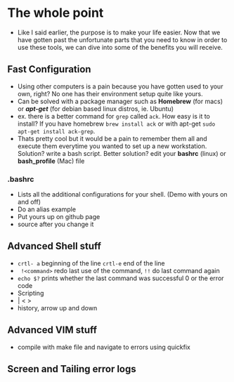 # The whole point

* Like I said earlier, the purpose is to make your life easier. Now that we have gotten past the unfortunate parts that you need to know in order to use these tools, we can dive into some of the benefits you will receive. 

## Fast Configuration

* Using other computers is a pain because you have gotten used to your own, right? No one has their environment setup quite like yours. 
* Can be solved with a package manager such as __Homebrew__ (for macs) or ___apt-get___ (for debian based linux distros, ie. Ubuntu)
* ex. there is a better command for ``` grep ``` called ``` ack ```. How easy is it to install? If you have homebrew ``` brew install ack ``` or with apt-get ``` sudo apt-get install ack-grep ```. 
* Thats pretty cool but it would be a pain to remember them all and execute them everytime you wanted to set up a new workstation. Solution? write a bash script. Better solution? edit your __bashrc__ (linux) or __bash_profile__ (Mac) file

### .bashrc

* Lists all the additional configurations for your shell. (Demo with yours on and off)
* Do an alias example 
* Put yours up on github page
* source after you change it


## Advanced Shell stuff

* ``` crtl- a ``` beginning of the line ``` crtl-e ``` end of the line
* ``` !<command>``` redo last use of the command, ``` !! ``` do last command again
* ``` echo $? ``` prints whether the last command was successful 0 or the error code
* Scripting
* | < >
* history, arrow up and down

## Advanced VIM stuff

* compile with make file and navigate to errors using quickfix

## Screen and Tailing error logs

